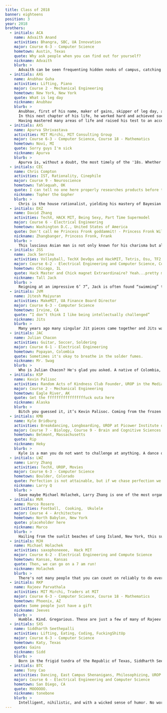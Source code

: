 ```yaml
---
title: Class of 2018
banner: eighteens
position: 3
year: 2018
brothers:
  - initials: ACA
    name: Advaith Anand
    activities: Bhangra, SBC, UA Innovation
    major: Course 6-3 - Computer Science
    hometown: Austin, Texas
    quote: Why ask people when you can find out for yourself?
    nickname: Advaith
    blurb: >
      Advaith can be seen frequenting hidden nooks of campus, catching a nap after an all nighter before heading to class in the afternoon. Between taking part in the Sloan Business Club and showcasing his talents at Bhangra shows, he blows off steam playing basketball at the Z. When he's not considering changing his major, he's probably hanging out at PKT.
  - initials: AXG
    name: Anubhav Guha
    activities: Lifting, Piano
    major: Course 2 - Mechanical Engineering
    hometown: New York, New York
    quote: What is leg day
    nickname: Anubhav
    blurb: >
      Anubhav, first of his name, maker of gains, skipper of leg day, and descendant of the legendary Guha line hails from the land of New York. Since he grew up in one of the least populated regions of the world and pledged to always skip legs, to fend off boredom Anubhav started playing the piano at a young age. As he evolved into a world class musician and dabbled in EDM production, he also decided to become a scholar just like the Original Guha (OG) many moons ago.
      In this next chapter of his life, he worked hard and achieved success in every area that he focused on. But alas, something was missing: despite always skipping leg day his legs still looked kinda big. To deal with this crushing blow to his ego, he decided to start lifting; he worked out his upper body religiously to make his legs look smaller in comparison. Like a caterpillar hibernating for the winter and emerging as a bear, Anubhav migrated to the Z Center for 40 days and 40 nights. He went in a boy and emerged as the ideal man, a triangle on two sticks.
      Having mastered many areas of life and raised his test to an acceptable level, he now prepares himself for the responsibility that will soon be his-becoming as legendary as the Original Guha.
  - initials: AXS
    name: Apurva Shrivastava
    activities: MIT Mirchi, MIT Consulting Group
    major: Course 6-3 - Computer Science, Course 18 - Mathematics
    hometown: Novi, MI
    quote: Sorry guys I'm sick
    nickname: Apurva
    blurb: >
      Apurva is, without a doubt, the most timely of the '18s. Whether it's a house meeting or dance practice, you can count on him to be present and fully attentive. With his wide range of skills, from shoveling dirt to dishing out rap lyrics, he's always fun to hang out with. While he's not being lethargic or sick, Apurva is one of the chillest guys around.
  - initials: CEC
    name: Chris Compton
    activities: IST, Rationality, Cinephile
    major: Course 9 - Neuroscience
    hometown: Tahlequah, OK
    quote: I can tell no one here properly researches products before they buy them
    nickname: Topher the Gopher
    blurb: >
      Chris is the house rationalist, yielding his mastery of Bayesian thinking, axiomatic reasoning, and epistemological knowledge to skillfully navigate around the many fallacies of the human mind. But don't let that intimidate you; Chris is always more than willing to help out with broken computers, chill out and watch some anime, or just kick back and have a good time. Never hesitate to hang out with Chris - you never know if some of his precious knowledge might rub off onto you!
  - initials: DXZ
    name: David Zhang
    activities: TechX, HACK MIT, Being Sexy, Part Time Supermodel
    major: Course 6 - Electrical Engineering
    hometown: Washington D.C., United States of America
    quote: Don't call me Princess Fronk goddammit! - Princess Fronk Will you stop twisting my fucking nipples please! - The Zhangbanger
    nickname: Zhangbanger, Princess Fronk, Frank
    blurb: >
      This luscious Asian man is not only known for his charisma but also for his rocking’ bod. He is a seductive piece of man candy who is envied by all men and desired by all animals. He doesn’t let his good looks and awesome personality get to his head, however. David is a nice level-headed man who enjoys calm conversations, whenever he isn’t in the mood to turn up.DZhang is always full of energy and he has the ability to make any crowd excited and aroused. The Zhangbanger is also a very smart man and his resume sure backs this statement up. As a student of MIT David stands out as one of the friendliest and most outgoing people. He’s part of many student clubs and organizations and he always gives any and every project he is involved in his all, always encouraging his fellow peers to continue working hard.David Zhang is a dangerous specimen to encounter in the wild. If he gets too close, the nipple-twister will sometimes scare him off, 60% of the time, the other 40% he’ll just proceed to lick you. Approaching with caution is strongly advised during close encounters, he is known to bite.
  - initials: JSS
    name: Jack Serrino
    activities: Volleyball, TechX DevOps and HackMIT, Tetris, Osu, TF2, Cooking
    major: Course 6-2 - Electrical Engineering and Computer Science, Course 18 - Mathematics
    hometown: Chicago, IL
    quote: Hack Master and Chick magnet Extraordinaire? Yeah...pretty much true in every way.
    nickname: Tall Jack
    blurb: >
      Reigning at an impressive 6’ 7”, Jack is often found “swimming” through the hallways of MIT on his small purple penny-board. Jack is extremely talented at clicking his mouse rhythmically (his sense of rhythm rivals his big's). He is also a fine cook, and his food is much appreciated at 5AM during a late night of studying. Jack is currently the tallest person in the house, and will most likely remain so in the following years. He also has a strange habit of utilizing an entire lounge when folding his laundry.
  - initials: JVM
    name: Jitesh Maiyuran
    activities: MakeMIT, UA Finance Board Director
    major: Course 6-3 - Computer Science
    hometown: Irvine, CA
    quote: “I don’t think I like being intellectually challenged”
    nickname: Jits
    blurb: >
      Many years ago many singular Jit pieces came together and Jits was born. From sunny southern California, you can invariably find Jits asleep at the architecture lounge or standing at an odd angle scoping out photos or slow motion videos for his well curated Instagram. Outside the classroom he spends his time working on MakeMIT or allocating the UA’s funds to student groups. A connoisseur of Maseeh dining’s elusive lamb curry, Jits’ distinctive feature is his warm laugh, and is a brother you can always count on to have a great time hanging out with.
  - initials: JAC
    name: Julian Chacon
    activities: Guitar, Soccer, Soldering
    major: Course 6-1 - Electrical Engineering
    hometown: Popayan, Colombia
    quote: Sometimes it's okay to breathe in the solder fumes.
    nickname: Mr. Swag
    blurb: >
      Who is Julian Chacon? He's glad you asked. A native of Colombia, Julian likes exploring and long walks on the beach. He's chill yet refined, a true gentleman among the 18s. On a typical weekend, you'll probably find him holding a soldering iron while building a laser robot or gigantic 3D LED cube. Julian is also a guitarist, enjoying playing acoustic hits and serenading housefriends with unique PKT renditions of Maroon 5 songs. But watch out ladies--his hair is so suave it has a life of its own.
  - initials: KSP
    name: Kevin Palisoc
    activities: Random Acts of Kindness Club Founder, UROP in the Media Lab, Swag
    major: Course 2 - Mechanical Engineering
    hometown: Eagle River, AK
    quote: Get the fffffffffffffffffuck outa here
    nickname: Alaska
    blurb: >
      Bitch you guessed it, it’s Kevin Palisoc. Coming from the frozen north, you’ll never see Kevin wearing more than his classy jacket over a hoodie. A fan of risky and potentially embarrassing situations, you’re sure to hear Kevin yelling something in public areas. But even this hilarious Mechanical Engineer can be serious and deep when need be.
  - initials: KMB
    name: Kyle Bridburg
    activities: Breakdancing, Longboarding, UROP at Picower Institute of Learning and Memory, Cooking, LoL
    major: Course 7 - Biology, Course 9 - Brain and Cognitive Sciences
    hometown: Belmont, Massachusetts
    quote: Rip
    nickname: Heky
    blurb: >
      Kyle is a man you do not want to challenge at anything. A dance off? Next thing you know there is a flat cardboard box on the ground and this rising bboy will smoke you right there with tutting and 5+ windmills. He actually practices breakdancing so much that he gets sore and can’t exercise, and he exercises so much that he gets sore and can’t breakdance. You should also not challenge Kyle to a cook-off, as he makes a mean stir-fry and has practiced with chopsticks gifted to him by his grandparents. If you want to take your competition with Kyle to Summoner’s Rift or Final Destination, think again. There’s a reason he is known as Heky, and it was Pikachu who chose him. Kyle will always 1v1 you both irl and on the Fields of Justice. Challenge him and you might get dissected just like the fly larvae in his lab.
  - initials: LWZ
    name: Larry Zhang
    activities: TechX, UROP, Movies
    major: Course 6-3 - Computer Science
    hometown: Boulder, Colorado
    quote: Perfection is not attainable, but if we chase perfection we can catch excellence.
    nickname: Larry Q
    blurb: >
      Save maybe Michael Holachek, Larry Zhang is one of the most organized brothers in PKT. He's almost always busy working on an app idea, or some other work. He puts his knack for design to good use. Course 6 is Larry's field of choice, but in high school he did research in Biology at the University of Boulder, and finished up by giving a TED talk of his work - curing a form of skin cancer. When he's not busy, one of Larry's favorite pastimes is kicking back and watching a nice movie. Seriously, ask him about any one - he's seen them all.
  - initials: MVR
    name: Marco Rosero
    activities: Football,  Cooking,  Ukulele
    major: Course 4 - Architecture
    hometown: North Babylon, New York
    quote: placeholder here
    nickname: Marco
    blurb: >
      Hailing from the sunlit beaches of Long Island, New York, this suave muscle-bound softie's home is not the only thing that's long. His rather impressive length of hobbies include cooking, sketching and playing the ukulele when he's not playing on the MIT Football team or studying architecture. With a passion for fashion and a warm smile to boot, Marco is living life large with big plans for the house and his future.
  - initials: MJH
    name: Michael Holachek
    activities: saxophoneeee,  Hack MIT
    major: Course 6-2 - Electrical Engineering and Compute Science
    hometown: Kansas, Kansas
    quote: Then, we can go on a 7 am run!
    nickname: Holachek
    blurb: >
      There's not many people that you can count on reliably to do everything and anything anyone might need, in record breaking time. No, seriously, we could, like, time him on making an average room in the house into a jazzy discotech with LED lighting and all, and he'd do it in record time. Oh, wait.. he already did. This kid has a special brand of quirky and cool that he dishes on anyone for a good laugh (sometimes even in Mandarin). Holachek's got all you would want in an upstanding brother and member of a community. He shows the utmost integrity and passion for all that he partakes in and never ceases to surprise and amaze the rest of our brothers.
  - initials: RKP
    name: Rajeev Parvathala
    activities: MIT Mirchi, Traders at MIT
    major: Course 6-3 - Computer Science, Course 18 - Mathematics
    hometown: Phoenix, AZ
    quote: Some people just have a gift
    nickname: Jeeves
    blurb: >
      Humble. Kind. Gregarious. These are just a few of many of Rajeev's qualtiies. He strongly believes in equality- that no one person in the world is more gifted than anyone else. Whenever you see Rajeev you will always see him smile because he is truly a jovial member of society. In his eyes we are all very competent and can accomplish whatever we strive for.
  - initials: SXS
    name: Siddharth Seethepalli
    activities: Lifting, Eating, Coding, FuckingShitUp
    major: Course 6-3 - Computer Science
    hometown: Katy, Texas
    quote: Gains
    nickname: Sidd
    blurb: >
      Born in the frigid tundra of the Republic of Texas, Siddharth Seethepalli was destined for a life of greatness. As he emerged from the womb his parents were surprised to find him curling dumbbells in both hands. From an early age, Siddharth displayed a great aptitude for both learning and lifting: as he grew to manhood Siddharth mastered the sciences, developed a Bieber haircut, and perfected his bench press. However, Siddharth wanted more from life - he was tired of hunting seals and polar bears every weekend and felt confined in his cramped igloo. He set his eyes towards the state of Massachusetts: a promised land where the sun shone bright year long and the harvest was always bountiful. He arrived in and immediately got to work. For 7 days and 7 nights he lifted. Days one through six were upper body, and the final day was legs. Just kidding. Day seven was upper body. Every day Siddharth worked through the pain, crying tears of whey as he sang his praises to Brodin, His Swoliness. Siddharth’s life took a turn for the better when he used his formidable training to save President Rafael Reif from a feral Indian penguin. Siddharth was promptly enrolled at the Massachusetts Institute of Technology.   Motivated to eventually stop the Global Cooling of the Southern United States, Siddharth took the most rigorous classes available to him, and continued to trod the Path of the Iron whilst avoiding dangerous tasks such as Cardio. After overcoming the challenges set by Brophet Zyzz and memorizing The Old Chestament, Siddharth was baptized in a pool of whey, creatine, and pre-workout. He arose a new man - the liquid gains dripped off his formidable chest and past his kinda meh legs. As a newly made disciple of Brodin he took on an entirely different name: Sidd.
  - initials: BTC
    name: Tony Cao
    activities: Dancing, East Campus Shenanigans, Philosophizing, UROP
    major: Course 6 - Electrical Engineering and Computer Science
    hometown: San Diego, CA
    quote: MOOOOOO.
    nickname: tonebone
    blurb: >
      Intelligent, nihilistic, and with a wicked sense of humor. No words could better describe Tony, PKT's poster child from San Diego. You'll find Tony is soft-spoken, but insightful. Ambitious, yet modest. He's sincere and serious at times, but still knows how to relax and let loose. He's a true Renaissance man of the arts and sciences. Tony doesn't care what people think about him, but he cares about people. He epitomizes our motto, "Give, Expecting Nothing Thereof." Tony is basically the Ubermensch. He's available, ladies ;)
---
```

